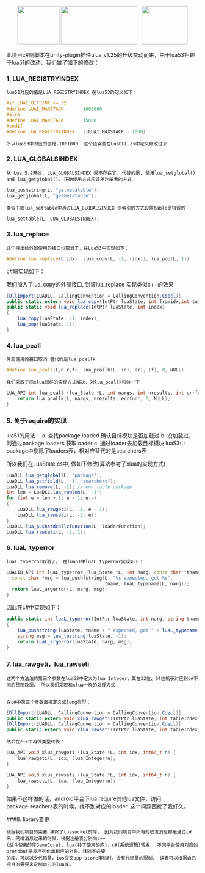 <p align="center">
    <a href="https://www.lua.org/">
	    <img src="http://www.runoob.com/manual/lua53doc/logo.gif" width="110" height="100">
	</a>
	<a href="https://unity3d.com/cn/">
	    <img src="https://huailiang.github.io/img/unity.jpeg" width="200" height="100">
	</a>
    	<a href="https://huailiang.github.io/">
    	<img src="https://huailiang.github.io/img/avatar-Alex.jpg" width="120" height="100">
   	</a>
</p>


此项目c#侧脚本在unity-plugin插件ulua_v1.25的升级变动而来，由于lua53相较于lua51的改动，我们做了如下的修改：



### 1. LUA_REGISTRYINDEX  
	
	lua51对应的值是LUA_REGISTRYINDEX 在lua53的定义如下：

``` c++
#if LUAI_BITSINT >= 32
#define LUAI_MAXSTACK		1000000
#else
#define LUAI_MAXSTACK		15000
#endif
#define LUA_REGISTRYINDEX	(-LUAI_MAXSTACK - 1000)
```

	所以lua53中对应的值是-1001000  这个值需要在LuaDLL.cs中定义修改过来

### 2. LUA_GLOBALSINDEX

	从 Lua 5.2开始, LUA_GLOBALSINDEX 就不存在了. 代替的是, 使用lua_setglobal() and lua_getglobal(). 正确使用方式应该用注册表的方式：

```c++
lua_pushstring(L, "getmetatable");
lua_getglobal(L, "getmetatable"); 
```

	类似下面lua_settable中通过LUA_GLOBALSINDEX 伪索引的方式设置table是错误的
	
```c++
lua_settable(L, LUA_GLOBALSINDEX);
```

### 3. lua_replace
	这个导出给外部使用的接口也取消了，在Lua53中实现如下：

```c++
#define lua_replace(L,idx)	(lua_copy(L, -1, (idx)), lua_pop(L, 1))
```

c#端实现如下：

我们加入了lua_copy的外部接口, 封装lua_replace 实现类似c++的效果

```csharp
[DllImport(LUADLL, CallingConvention = CallingConvention.Cdecl)]
public static extern void lua_copy(IntPtr luaState, int fromidx,int toidx);
public static void lua_replace(IntPtr luaState, int index)
{
    lua_copy(luaState, -1, index);
    lua_pop(luaState, 1);
}
```

### 4. lua_pcall 
	
	外部使用的接口取消 替代的是lua_pcallk

```c++
#define lua_pcall(L,n,r,f)	lua_pcallk(L, (n), (r), (f), 0, NULL)
```

	我们采取了同xlua同样的实现方式解决，对lua_pcallk包装一下
```c++ 
LUA_API int lua_pcall (lua_State *L, int nargs, int nresults, int errfunc) {
	return lua_pcallk(L, nargs, nresults, errfunc, 0, NULL);
}
```

### 5. 关于require的实现

  lua51的用法：
 	a. 查找package.loaded 确认目标模块是否加载过
	b. 没加载过，则通过package.loaders 获取loader
	c. 通过loader去加载目标模块
  lua53中package中剔除了loaders表，相对应替代的是searchers表

  所以我们在LuaState.cs中, 做如下修改(算法参考了xlua的实现方式)：
  
```csharp
LuaDLL.lua_getglobal(L, "package");
LuaDLL.lua_getfield(L, -1, "searchers");
LuaDLL.lua_remove(L, -2); //remv table package
int len = LuaDLL.lua_rawlen(L, -1);
for (int e = len + 1; e > 1; e--)
{
    LuaDLL.lua_rawgeti(L, -1, e - 1);
    LuaDLL.lua_rawseti(L, -2, e);
}
LuaDLL.lua_pushstdcallcfunction(L, loaderFunction);
LuaDLL.lua_rawseti(L, -2, 1);
```

### 6. luaL_typerror
	luaL_typerror取消了， 在lua51中luaL_typerror实现如下：

```c++
LUALIB_API int luaL_typerror (lua_State *L, int narg, const char *tname) {
  const char *msg = lua_pushfstring(L, "%s expected, got %s",
                                    tname, luaL_typename(L, narg));
  return luaL_argerror(L, narg, msg);
}

```

因此在c#中实现如下：

```csharp
public static int luaL_typerror(IntPtr luaState, int narg, string tname)
{
    lua_pushstring(luaState, tname + " expected, got " + luaL_typename(luaState, narg));
    string msg = lua_tostring(luaState, -1);
    return luaL_argerror(luaState, narg, msg);
}
```

### 7. lua_rawgeti，lua_rawseti

	这两个方法法的第三个参数在lua53中定义为lua_Integer，其在32位、64位机子对应到c#不同的整形数据， 所以我们采取和xlua一样的处理方式


	在c#中第三个参数直接定义成long类型：

```csharp
[DllImport(LUADLL, CallingConvention = CallingConvention.Cdecl)]
public static extern void xlua_rawgeti(IntPtr luaState, int tableIndex, long index);
[DllImport(LUADLL, CallingConvention = CallingConvention.Cdecl)]
public static extern void xlua_rawseti(IntPtr luaState, int tableIndex, long index);
```

	然后在c++中再做类型转换：

```c++
LUA_API void xlua_rawgeti (lua_State *L, int idx, int64_t n) {
	lua_rawgeti(L, idx, (lua_Integer)n);
}

LUA_API void xlua_rawseti (lua_State *L, int idx, int64_t n) {
	lua_rawseti(L, idx, (lua_Integer)n);
}

```

如果不这样做的话，android平台下lua require其他lua文件，访问package.seachers表的时候，找不到对应的loader, 这个问题困扰了我好久。


###8. library变更

	根据我们项目的需要 移除了luasocket的库， 因为我们项目中所有的收发消息都是通过c#来，网络消息过来的时候，根据注册表分别向c++
	(战斗使用的库GameCore), lua(补丁使用的库)，c#(系统逻辑)转发， 不同平台使用对应的protobuf来反序列化出相应的对象。移除不必要
	的库，可以减少代码量，ios提交app store审核时，会有代码量的限制。 读者可以根据自己项目的需要来定制自己的lua库。

